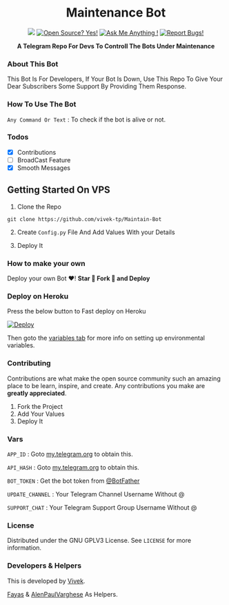 <h1 align="center">Maintenance Bot</h1>
<p align="center">
  <a

<a href="https://telegram.dog/FileStore_Nsbot"><img src="https://img.shields.io/badge/Telegram-Bot-blue.svg?logo=telegram"></a>
[![Open Source? Yes!](https://badgen.net/badge/Open%20Source%20%3F/Yes/yellow?icon=github)](https://github.com/vivek-tp/Maintain-Bot)
[![Ask Me Anything !](https://img.shields.io/badge/🤔%20Ask%20me-anything-1abc9c.svg)](https://telegram.dog/Vivek_Kerala)
[![Report Bugs!](https://badgen.net/badge/🐞%20Report%20/Bugs/red)](https://telegram.dog/Vivek_Kerala)

<p align="center">
  <b>A Telegram Repo For Devs To Controll The Bots Under Maintenance</b>
  <br />

### About This Bot

This Bot Is For Developers, If Your Bot Is Down, Use This Repo To Give Your Dear Subscribers Some Support By Providing Them Response.


### How To Use The Bot

`Any Command Or Text` : To check if the bot is alive or not.

### Todos

- [x] Contributions
- [ ] BroadCast Feature
- [x] Smooth Messages

## Getting Started On VPS

1. Clone the Repo
```
git clone https://github.com/vivek-tp/Maintain-Bot
```
2. Create ```Config.py``` File And Add Values With your Details

3. Deploy It

### How to make your own

Deploy your own Bot ♥️! **Star 🌟 Fork 🍴 and Deploy**

### Deploy on Heroku

Press the below button to Fast deploy on Heroku

[![Deploy](https://www.herokucdn.com/deploy/button.svg)](https://heroku.com/deploy?template=https://github.com/vivek-tp/Maintain-Bot)

Then goto the <a href="#vars">variables tab</a> for more info on setting up environmental variables.


### Contributing

Contributions are what make the open source community such an amazing place to be learn, inspire, and create. Any contributions you make are **greatly appreciated**.

1. Fork the Project
2. Add Your Values
3. Deploy It

### Vars

`APP_ID` : Goto [my.telegram.org](https://my.telegram.org) to obtain this.

`API_HASH` : Goto [my.telegram.org](https://my.telegram.org) to obtain this.

`BOT_TOKEN` : Get the bot token from [@BotFather](https://telegram.dog/BotFather)

`UPDATE_CHANNEL` : Your Telegram Channel Username Without @

`SUPPORT_CHAT` : Your Telegram Support Group Username Without @

### License

Distributed under the GNU GPLV3 License. See `LICENSE` for more information.

### Developers & Helpers

This is developed by [Vivek](https://gitHub.com/Vivek-TP).

[Fayas](https://github.com/FayasNoushad) & [AlenPaulVarghese](https://github.com/alenpaul2001) As Helpers.
